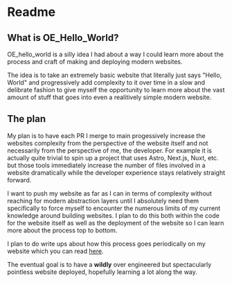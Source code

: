 # Readme

## What is OE_Hello_World?
OE_hello_world is a silly idea I had about a way I could learn more about the process and craft of making and deploying modern websites.

The idea is to take an extremely basic website that literally just says "Hello, World" and progressively add complexity to it over time in a slow and delibrate fashion to give myself the opportunity to learn more about the vast amount of stuff that goes into even a realitively simple modern website. 

## The plan
My plan is to have each PR I merge to main progessively increase the websites complexity from the perspective of the website itself and not necessarily from the perspective of me, the developer. For example it is actually quite trivial to spin up a project that uses Astro, Next.js, Nuxt, etc. but those tools immediately increase the number of files involved in a website dramatically while the developer experience stays relatively straight forward. 

I want to push my website as far as I can in terms of complexity without reaching for modern abstraction layers until I absolutely need them specifically to force myself to encounter the numerous limits of my current knowledge around building websites. I plan to do this both within the code for the website itself as well as the deployment of the website so I can learn more about the process top to bottom. 

I plan to do write ups about how this process goes periodically on my website which you can read [here](https://chrispohlman.com/garden).

The eventual goal is to have a **wildly** over engineered but spectacularly pointless website deployed, hopefully learning a lot along the way. 
